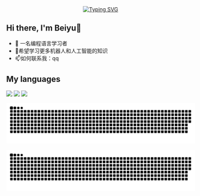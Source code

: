 <!-- 个性签名 -->

<center><a href="https://git.io/typing-svg"><img src="https://readme-typing-svg.herokuapp.com?font=Fira+Code&pause=1000&random=false&width=435&lines=Keep+The+Passion" alt="Typing SVG" /></a></center>

## Hi there, I'm Beiyu👋

- 🔭 一名编程语言学习者
- 🌱希望学习更多机器人和人工智能的知识
- 📫如何联系我：qq

## My languages

<p>
    <img src="https://img.shields.io/badge/Python-FFD43B?style=for-the-badge&logo=python&logoColor=blue">
    <img src="https://img.shields.io/badge/Vue%20js-35495E?style=for-the-badge&logo=vuedotjs&logoColor=4FC08D">
    <img src="https://img.shields.io/badge/C-00599C?style=for-the-badge&logo=c&logoColor=white">
</p>



![GitHub Snake Light](https://raw.githubusercontent.com/zxbing0066/zxbing0066/output/github-contribution-grid-snake.svg#gh-light-mode-only)



 ![GitHub Snake Dark](https://raw.githubusercontent.com/zxbing0066/zxbing0066/output/github-contribution-grid-snake-dark.svg#gh-dark-mode-only)

